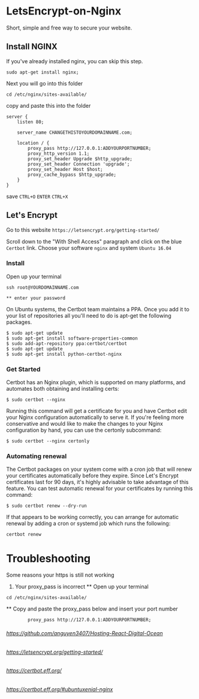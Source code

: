 # LetsEncrypt-on-Nginx

Short, simple and free way to secure your website.

## Install NGINX
If you've already installed nginx, you can skip this step.

`sudo apt-get install nginx;`

Next you will go into this folder

`cd /etc/nginx/sites-available/`

copy and paste this into the folder


    server {
        listen 80;

        server_name CHANGETHISTOYOURDOMAINNAME.com;

        location / {
            proxy_pass http://127.0.0.1:ADDYOURPORTNUMBER;
            proxy_http_version 1.1;
            proxy_set_header Upgrade $http_upgrade;
            proxy_set_header Connection 'upgrade';
            proxy_set_header Host $host;
            proxy_cache_bypass $http_upgrade;
        }
    }


 
save `CTRL+O` `ENTER` `CTRL+X`

## Let's Encrypt

Go to this website
`https://letsencrypt.org/getting-started/`

Scroll down to the "With Shell Access" paragraph and click on the blue `Certbot` link.
Choose your software `nginx` and system `Ubuntu 16.04`

### Install 

Open up your terminal 

    ssh root@YOURDOMAINNAME.com

    ** enter your password

On Ubuntu systems, the Certbot team maintains a PPA. Once you add it to your list of repositories all you'll need to do is apt-get the following packages.

    $ sudo apt-get update
    $ sudo apt-get install software-properties-common
    $ sudo add-apt-repository ppa:certbot/certbot
    $ sudo apt-get update
    $ sudo apt-get install python-certbot-nginx 
    
 ### Get Started
 Certbot has an Nginx plugin, which is supported on many platforms, and automates both obtaining and installing certs:
 
    $ sudo certbot --nginx
    
Running this command will get a certificate for you and have Certbot edit your Nginx configuration automatically to serve it. If you're feeling more conservative and would like to make the changes to your Nginx configuration by hand, you can use the certonly subcommand:
    
    $ sudo certbot --nginx certonly
    
 ### Automating renewal
The Certbot packages on your system come with a cron job that will renew your certificates automatically before they expire. Since Let's Encrypt certificates last for 90 days, it's highly advisable to take advantage of this feature. You can test automatic renewal for your certificates by running this command:

    $ sudo certbot renew --dry-run
    
If that appears to be working correctly, you can arrange for automatic renewal by adding a cron or systemd job which runs the following:
 
    certbot renew 


# Troubleshooting
Some reasons your https is still not working

1. Your proxy_pass is incorrect
** Open up your terminal

`cd /etc/nginx/sites-available/`

** Copy and paste the proxy_pass below and insert your port number

            proxy_pass http://127.0.0.1:ADDYOURPORTNUMBER;


###### https://github.com/anguyen3407/Hosting-React-Digital-Ocean
###### https://letsencrypt.org/getting-started/
###### https://certbot.eff.org/
###### https://certbot.eff.org/#ubuntuxenial-nginx
